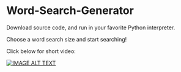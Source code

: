 # Word-Search-Generator

Download source code, and run in your favorite Python interpreter.

Choose a word search size and start searching!

Click below for short video:

[![IMAGE ALT TEXT](http://img.youtube.com/vi/XzZ7St9U988/0.jpg)](http://www.youtube.com/watch?v=XzZ7St9U988 "Word Search Generator")
